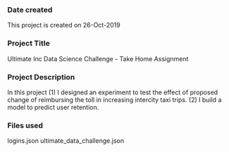 ### Date created
This project is created on 26-Oct-2019

### Project Title
Ultimate Inc Data Science Challenge - Take Home Assignment

### Project Description
In this project (1) I designed an experiment to test the effect of proposed change of reimbursing the toll in increasing intercity taxi trips. (2) I build a model to predict user retention.

### Files used
logins.json
ultimate_data_challenge.json


 

